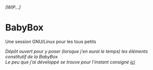 _[WIP...]_

# BabyBox
Une session GNU/Linux pour les tous petits

_Dépôt ouvert pour y poser (lorsque j'en aurai le temps) les éléments constitutif de la BabyBox  
Le peu que j'ai développé se trouve pour l'instant consigné [ici](http://alexhamon.fr/tiddly.html#BabyBox)_
